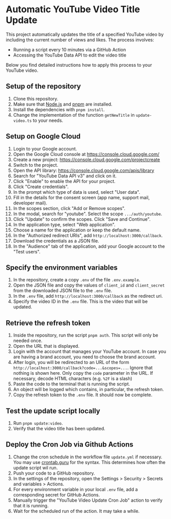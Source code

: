 # Automatic YouTube Video Title Update

This project automatically updates the title of a specified YouTube video by including the current number of views and likes. The process involves:

-   Running a script every 10 minutes via a GitHub Action
-   Accessing the YouTube Data API to edit the video title

Below you find detailed instructions how to apply this process to your YouTube video.

## Setup of the repository

1. Clone this repository.
2. Make sure that [Node.js](https://nodejs.org/en/download) and [pnpm](https://pnpm.io/) are installed.
3. Install the dependencies with `pnpm install`.
4. Change the implementation of the function `getNewTitle` in `update-video.ts` to your needs.

## Setup on Google Cloud

1. Login to your Google account.
2. Open the Google Cloud console at <https://console.cloud.google.com/>
3. Create a new project: <https://console.cloud.google.com/projectcreate>
4. Switch to the project.
5. Open the API library: <https://console.cloud.google.com/apis/library>
6. Search for "YouTube Data API v3" and click on it.
7. Click "Enable" to enable the API for your project.
8. Click "Create credentials".
9. In the prompt which type of data is used, select "User data".
10. Fill in the details for the consent screen (app name, support mail, developer mail).
11. In the scopes section, click "Add or Remove scopes".
12. In the modal, search for "youtube". Select the scope `.../auth/youtube`.
13. Click "Update" to confirm the scopes. Click "Save and Continue".
14. In the application type, select "Web application".
15. Choose a name for the application or keep the default name.
16. In the "Authorized redirect URIs", add `http://localhost:3000/callback`.
17. Download the credentials as a JSON file.
18. In the "Audience" tab of the application, add your Google account to the "Test users".

## Specify the environment variables

1. In the repository, create a copy `.env` of the file `.env.example`.
2. Open the JSON file and copy the values of `client_id` and `client_secret` from the downloaded JSON file to the `.env` file.
3. In the `.env` file, add `http://localhost:3000/callback` as the redirect uri.
4. Specify the video ID in the `.env` file. This is the video that will be updated.

## Retrieve the refresh token

1. Inside the repository, run the script `pnpm auth`. This script will only be needed once.
2. Open the URL that is displayed.
3. Login with the account that manages your YouTube account. In case you are having a brand account, you need to choose the brand account.
4. After login, you will be redirected to an URL of the form `http://localhost:3000/callback?code=...&scopes=...`. Ignore that nothing is shown here. Only copy the `code` parameter in the URL. If necessary, decode HTML characters (e.g. `%2F` is a slash)
5. Paste the code to the terminal that is running the script.
6. An object will be logged which contains, in particular, the refresh token.
7. Copy the refresh token to the `.env` file. It should now be complete.

## Test the update script locally

1. Run `pnpm update:video`.
2. Verify that the video title has been updated.

## Deploy the Cron Job via Github Actions

1. Change the cron schedule in the workflow file `update.yml` if necessary. You may use [crontab.guru](https://crontab.guru/) for the syntax. This determines how often the update script wil run.
2. Push your code to a GitHub repository.
3. In the settings of the repository, open the Settings > Security > Secrets and variables > Actions.
4. For every environment variable in your local `.env` file, add a corresponding secret for GitHub Actions.
5. Manually trigger the "YouTube Video Update Cron Job" action to verify that it is running.
6. Wait for the scheduled run of the action. It may take a while.

